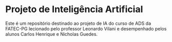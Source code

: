 # Projeto de Inteligência Artificial
Este é um repositório destinado ao projeto de IA do curso de ADS da FATEC-PG lecionado pelo professor Leonardo Vilani e desempenhado pelos alunos Carlos Henrique e Nicholas Guedes.

